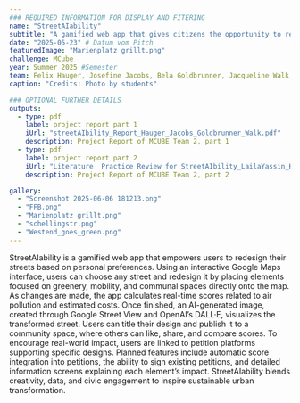 ```yaml
---
### REQUIRED INFORMATION FOR DISPLAY AND FITERING
name: "StreetAIability"
subtitle: "A gamified web app that gives citizens the opportunity to redesign their streets using AI."
date: "2025-05-23" # Datum vom Pitch
featuredImage: "Marienplatz grillt.png"
challenge: MCube
year: Summer 2025 #Semester
team: Felix Hauger, Josefine Jacobs, Bela Goldbrunner, Jacqueline Walk, Laila Yassin
caption: "Credits: Photo by students"

### OPTIONAL FURTHER DETAILS
outputs:
  - type: pdf
    label: project report part 1
    iUrl: "streetAIbility_Report_Hauger_Jacobs_Goldbrunner_Walk.pdf"
    description: Project Report of MCUBE Team 2, part 1
  - type: pdf
    label: project report part 2
    iUrl: "Literature  Practice Review for StreetAIbility_LailaYassin_HM.pdf"
    description: Project Report of MCUBE Team 2, part 2

gallery:
  - "Screenshot 2025-06-06 181213.png"
  - "FFB.png"
  - "Marienplatz grillt.png"
  - "schellingstr.png"
  - "Westend_goes_green.png"
---
```


StreetAIability is a gamified web app that empowers users to redesign their streets based on personal preferences. Using an interactive Google Maps interface, users can choose any street and redesign it by placing elements focused on greenery, mobility, and communal spaces directly onto the map. As changes are made, the app calculates real-time scores related to air pollution and estimated costs. Once finished, an AI-generated image, created through Google Street View and OpenAI’s DALL·E, visualizes the transformed street. Users can title their design and publish it to a community space, where others can like, share, and compare scores. To encourage real-world impact, users are linked to petition platforms supporting specific designs. Planned features include automatic score integration into petitions, the ability to sign existing petitions, and detailed information screens explaining each element’s impact. StreetAIability blends creativity, data, and civic engagement to inspire sustainable urban transformation. 
